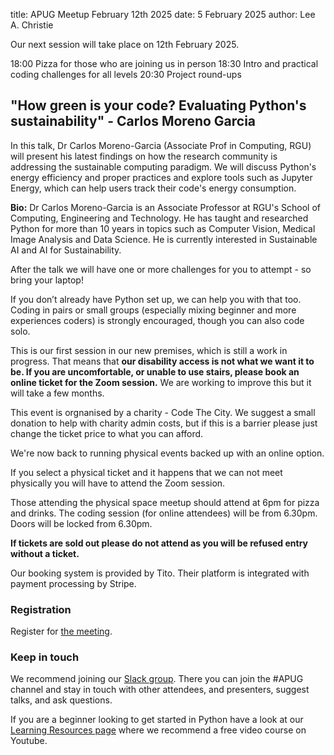 title: APUG Meetup February 12th 2025
date: 5 February 2025
author: Lee A. Christie

Our next session will take place on 12th February 2025.

18:00 Pizza for those who are joining us in person
18:30 Intro and practical coding challenges for all levels
20:30 Project round-ups

## "How green is your code? Evaluating Python's sustainability" - Carlos Moreno Garcia

In this talk, Dr Carlos Moreno-Garcia (Associate Prof in Computing, RGU) will present his latest findings on how the research community is addressing the sustainable computing paradigm. We will discuss Python's energy efficiency and proper practices and explore tools such as Jupyter Energy, which can help users track their code's energy consumption.

**Bio:** Dr Carlos Moreno-Garcia is an Associate Professor at RGU's School of Computing, Engineering and Technology. He has taught and researched Python for more than 10 years in topics such as Computer Vision, Medical Image Analysis and Data Science. He is currently interested in Sustainable AI and AI for Sustainability.

After the talk we will have one or more challenges for you to attempt - so bring your laptop! 

If you don’t already have Python set up, we can help you with that too. Coding in pairs or small groups (especially mixing beginner and more experiences coders) is strongly encouraged, though you can also code solo.

This is our first session in our new premises, which is still a work in progress. That means that **our disability access is not what we want it to be. If you are uncomfortable, or unable to use stairs, please book an online ticket for the Zoom session.** We are working to improve this but it will take a few months.

This event is orgnanised by a charity - Code The City. We suggest a small donation to help with charity admin costs, but if this is a barrier please just change the ticket price to what you can afford.

We're now back to running physical events backed up with an online option.

If you select a physical ticket and it happens that we can not meet physically you will have to attend the Zoom session.

Those attending the physical space meetup should attend at 6pm for pizza and drinks. The coding session (for online attendees) will be from 6.30pm. Doors will be locked from 6.30pm.

**If tickets are sold out please do not attend as you will be refused entry without a ticket.**

Our booking system is provided by Tito. Their platform is integrated with payment processing by Stripe.

### Registration

Register for [the meeting](https://ti.to/code-the-city/apug-feb-2025).

### Keep in touch

We recommend joining our [Slack group](https://bit.ly/join-ctc-slack). There you can join the #APUG channel and stay in touch with other attendees, and presenters, suggest talks, and ask questions.  

If you are a beginner looking to get started in Python have a look at our [Learning Resources page](https://pythonaberdeen.github.io/pages/learning-resources.html) where we recommend a free video course on Youtube. 
